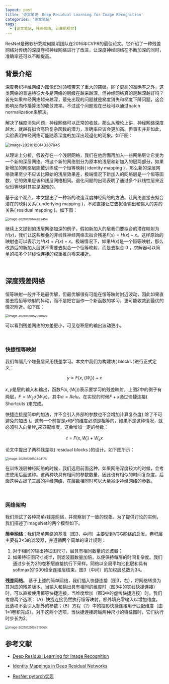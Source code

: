 ```yaml
---
layout: post
title: '论文笔记｜Deep Residual Learning for Image Recognition'
categories: '论文笔记'
tags:
  - [论文笔记, 残差网络, 计算机视觉]
---
```


ResNet是微软研究院何凯明团队在2016年CVPR的最佳论文。它介绍了一种残差网络对传统的深度卷积神经网络进行了改进，让深度神经网络在不断加深的同时，准确率还可以不断提高。

## 背景介绍

深度卷积神经网络为图像识别领域带来了重大的突破。除了更高的准确率之外，这类网络的普遍特征大多是网络的层级在越来越深。但神经网络真的是越深越好吗？首先如果神经网络越来越深，最先出现的问题就是梯度消失和梯度下降问题，这会影响反向传播算法的收敛效率。不过这个问题现在已经可以通过batch normalization来解决。

解决了梯度消失问题，神经网络可以正常的收敛。那么从理论上讲，神经网络深度越大，就越有拟合高阶复杂函数的潜力，准确率应该会更加高。但事实并非如此，实验表明神经网络可能随着深度的加深出现退化的现象。如下图：

<img src="https://ysyisyourbrother.github.io/images/posts_img/ResNetv1/image-20210120143307945.png" alt="image-20210120143307945" style="zoom:87%;" />

从理论上分析，假设存在一个浅层网络，我们在他后面再加入一些网络层让它变为一个新的深层网络。将这个新的网络划分为原本的浅层和新加入的层两部分，如果新增加的网络层能被训练成一个恒等映射( identity mapping )，那么新的深层网络效果至少不应该比原始的浅层效果差，极端情况下新加入的网络层是一个恒等函数，它的效果应该和浅层网络相同。退化问题的出现表明了通过多个非线性层来近似恒等映射其实是困难的。

基于这个观点，本文提出了一种新的改造深度神经网络的方法。让网络直接去拟合潜在的映射关系( underlying mapping )，不如直接让它去拟合输出和输入的差的关系( residual mapping )。如下图：

<img src="https://ysyisyourbrother.github.io/images/posts_img/ResNetv1/image-20210120144932454.png" alt="image-20210120144932454" style="zoom: 67%;" />

继续上文提到的浅层网络加深的例子，假如新加入的层我们要拟合的潜在映射为$H(x)$，我们让这些堆叠的非线性神经网络去拟合残差$F(x)=H(x)-x$。这样原始的映射也可以表示为$H(x)=F(x)+x$。极端情况下，如果$H(x)$是一个恒等映射，那么改造后的新加入层就不需要去拟合一个恒等映射，而是去拟合 $0$ ，求解器可以简单的把多个非线性连接的权重推向零来接近。

<br>

## 深度残差网络

恒等映射一般并不是最优解，但最优解很有可能在恒等映射附近波动，因此如果直接去找恒等映射的抖动，而不是把它当作一个新函数的学习，更可能收敛到最优的情况附近。如下图：

<img src="https://ysyisyourbrother.github.io/images/posts_img/ResNetv1/image-20210120152050899.png" alt="image-20210120152050899" style="zoom: 67%;" />

可以看到残差网络的方差更小，可见卷积层的输出波动更小。

<br>

### 快捷恒等映射

我们每隔几个堆叠层采用残差学习。本文中我们为构建块( blocks )进行正式定义：

$$
y=F(x,\{W_i\})+x
$$

$x,y$是层的输入和输出，函数$F(x,\{W_i\})$表示要学习的残差映射，上图2中的例子有两层，$F=W_2\sigma(W_1x)$，其中$\sigma = Relu$。在实现的时候$F+x$通过快捷连接( Shortcuts )来完成。

快捷连接是简单的加法，并不会引入外部的参数也不会增加计算复杂度( 除了不可避免的加法 )。这有一个前提是$x$和$F$的维度必须是相等的，如果不是这种情况，就必须引入向量$W_s$来匹配维度，这会增加一定的参数：

$$
t=F(x,W_i)+W_sx
$$

论文中提出了两种残差块( residual blocks )的设计。如下图所示：

<img src="https://ysyisyourbrother.github.io/images/posts_img/ResNetv1/image-20210120153404175.png" alt="image-20210120153404175" style="zoom:67%;" />

在训练浅层神经网络的时候，我们选用前面这种，如果网络深度较大的时候，会考虑使用后面这种。这两种块具有相同的参数数量，因此也有相似的时间复杂度。后面这种占据了三层的神经网络，在层数相同时可以大量减少神经网络的参数。

<br>

### 网络架构

我们测试了各种简单/残差网络，并观察到了一致的现象。为了提供讨论的实例，我们描述了ImageNet的两个模型如下。

**简单网络**：我们简单网络的基准（图3，中间）主要受到VGG网络的启发。卷积层主要有3×3的滤波器，并遵循两个简单的设计规则：

1. 对于相同的输出特征图尺寸，层具有相同数量的滤波器；
2. 如果特征图尺寸减半，则滤波器数量加倍，以便保持每层的时间复杂度。我们通过步长为2的卷积层直接执行下采样。网络以全局平均池化层和具有softmax的1000维全连接层结束。图3（中间）的加权层总数为34。

**残差网络**。 基于上述的简单网络，我们插入快捷连接（图3，右），将网络转换为其对应的残差版本。当输入和输出具有相同的维度时（图3中的实线快捷连接）时，可以直接使用恒等快捷连接。当维度增加（图3中的虚线快捷连接）时，我们考虑两个选项：（A）快捷连接仍然执行恒等映射，额外填充零输入以增加维度。此选项不会引入额外的参数；（B）方程（2）中的投影快捷连接用于匹配维度（由1×1卷积完成）。对于这两个选项，当快捷连接跨越两种尺寸的特征图时，它们执行时步长为2。

<img src="https://ysyisyourbrother.github.io/images/posts_img/ResNetv1/image-20210120154519065.png" alt="image-20210120154519065" style="zoom:67%;" />

<br>

## 参考文献

- [Deep Residual Learning for Image Recognition](https://link.zhihu.com/?target=https%3A//arxiv.org/pdf/1512.03385.pdf)

- [Identity Mappings in Deep Residual Networks](https://link.zhihu.com/?target=https%3A//arxiv.org/pdf/1603.05027v3.pdf)

- [ResNet pytorch实现](https://www.cnblogs.com/wzyuan/p/9880342.html)

